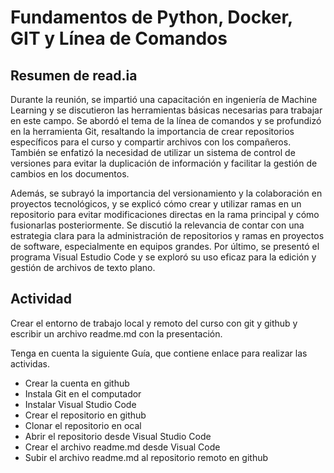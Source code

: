 # Fundamentos de Python, Docker, GIT y Línea de Comandos


## Resumen de read.ia


Durante la reunión, se impartió una capacitación en ingeniería de Machine Learning y se discutieron las herramientas básicas necesarias para trabajar en este campo. Se abordó el tema de la línea de comandos y se profundizó en la herramienta Git, resaltando la importancia de crear repositorios específicos para el curso y compartir archivos con los compañeros. También se enfatizó la necesidad de utilizar un sistema de control de versiones para evitar la duplicación de información y facilitar la gestión de cambios en los documentos.

Además, se subrayó la importancia del versionamiento y la colaboración en proyectos tecnológicos, y se explicó cómo crear y utilizar ramas en un repositorio para evitar modificaciones directas en la rama principal y cómo fusionarlas posteriormente. Se discutió la relevancia de contar con una estrategia clara para la administración de repositorios y ramas en proyectos de software, especialmente en equipos grandes. Por último, se presentó el programa Visual Estudio Code y se exploró su uso eficaz para la edición y gestión de archivos de texto plano.

## Actividad  

Crear el entorno de trabajo local y remoto del curso con git y github y escribir un archivo readme.md con la presentación.
 
Tenga en cuenta la siguiente Guía, que contiene enlace para realizar las actividas.
 	
- Crear la cuenta en github
- Instala Git en el computador 
- Instalar Visual Studio Code
- Crear el repositorio en github
- Clonar el repositorio en ocal
- Abrir el repositorio desde Visual Studio Code
- Crear el archivo readme.md desde Visual Code
- Subir el archivo readme.md al repositorio remoto en github

